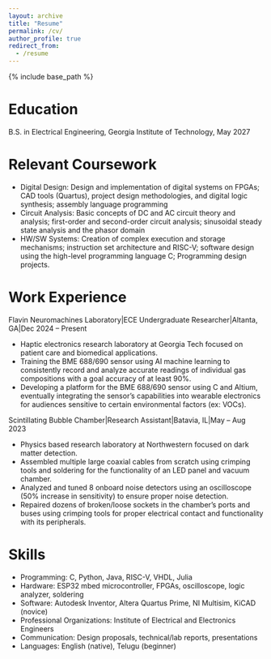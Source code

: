 ```yaml
---
layout: archive
title: "Resume"
permalink: /cv/
author_profile: true
redirect_from:
  - /resume
---
```


{% include base_path %}

Education
======
B.S. in Electrical Engineering, Georgia Institute of Technology, May 2027

Relevant Coursework
======
* Digital Design: Design and implementation of digital systems on FPGAs; CAD tools (Quartus), project design methodologies, and digital logic synthesis; assembly language programming
* Circuit Analysis: Basic concepts of DC and AC circuit theory and analysis; first-order and second-order circuit analysis; sinusoidal steady state analysis and the phasor domain
* HW/SW Systems: Creation of complex execution and storage mechanisms; instruction set architecture and RISC-V; software design using the high-level programming language C; Programming design projects.


Work Experience
======
Flavin Neuromachines Laboratory|ECE Undergraduate Researcher|Altanta, GA|Dec 2024 – Present 	
* Haptic electronics research laboratory at Georgia Tech focused on patient care and biomedical applications.
* Training the BME 688/690 sensor using AI machine learning to consistently record and analyze accurate readings of individual gas compositions with a goal accuracy of at least 90%.
* Developing a platform for the BME 688/690 sensor using C and Altium, eventually integrating the sensor’s capabilities into wearable electronics for audiences sensitive to certain environmental factors (ex: VOCs).

Scintillating Bubble Chamber|Research Assistant|Batavia, IL|May – Aug 2023
* Physics based research laboratory at Northwestern focused on dark matter detection.
* Assembled multiple large coaxial cables from scratch using crimping tools and soldering for the functionality of an LED panel and vacuum chamber.
* Analyzed and tuned 8 onboard noise detectors using an oscilloscope (50% increase in sensitivity) to ensure proper noise detection.
* Repaired dozens of broken/loose sockets in the chamber’s ports and buses using crimping tools for proper electrical contact and functionality with its peripherals.

  
Skills
======
* Programming: C, Python, Java, RISC-V, VHDL, Julia
* Hardware: ESP32 mbed microcontroller, FPGAs, oscilloscope, logic analyzer, soldering
* Software: Autodesk Inventor, Altera Quartus Prime, NI Multisim, KiCAD (novice)
* Professional Organizations: Institute of Electrical and Electronics Engineers
* Communication: Design proposals, technical/lab reports, presentations 
* Languages: English (native), Telugu (beginner)

